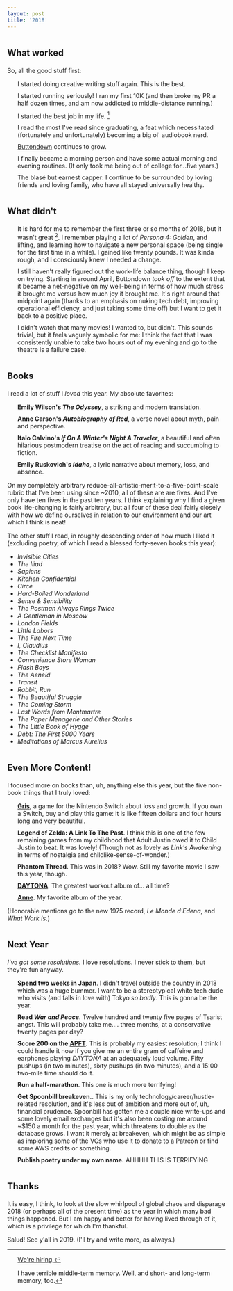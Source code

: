 ```yaml
---
layout: post
title: '2018'
---
```

<style>
ol > li {
    display: block;
    margin-bottom: 10px;
}
ol > li:before {
    margin-top: -2px;
}
h3 {
    font-size: 20px;
    font-weight: bold;
    margin-top: 2em;
}
</style>

### What worked

So, all the good stuff first:

1. I started doing creative writing stuff again.  This is the best.
2. I started running seriously!  I ran my first 10K (and then broke my PR a half dozen times, and am now addicted to middle-distance running.)
3. I started the best job in my life. [^1]
4. I read the most I've read since graduating, a feat which necessitated (fortunately and unfortunately) becoming a big ol' audiobook nerd.  
5. [Buttondown](https://buttondown.email) continues to grow. 
6. I finally became a morning person and have some actual morning and evening routines.  (It only took me being out of college for...five years.)
7. The blasé but earnest capper: I continue to be surrounded by loving friends and loving family, who have all stayed universally healthy.

### What didn't

1. It is hard for me to remember the first three or so months of 2018, but it wasn't great [^2].  I remember playing a lot of *Persona 4: Golden*, and lifting, and learning how to navigate a new personal space (being single for the first time in a while). I gained like twenty pounds.  It was kinda rough, and I consciously knew I needed a change.
2. I still haven't really figured out the work-life balance thing, though I keep on trying.  Starting in around April, Buttondown *took off* to the extent that it became a net-negative on my well-being in terms of how much stress it brought me versus how much joy it brought me.  It's right around that midpoint again (thanks to an emphasis on nuking tech debt, improving operational efficiency, and just taking some time off) but I want to get it back to a positive place.
3. I didn't watch that many movies!  I wanted to, but didn't.  This sounds trivial, but it feels vaguely symbolic for me: I think the fact that I was consistently unable to take two hours out of my evening and go to the theatre is a failure case.

### Books

I read a lot of stuff I *loved* this year.  My absolute favorites:

1. **Emily Wilson's *The Odyssey***, a striking and modern translation.
2. **Anne Carson's *Autobiography of Red***, a verse novel about myth, pain and perspective.
3. **Italo Calvino's *If On A Winter's Night A Traveler***, a beautiful and often hilarious postmodern treatise on the act of reading and succumbing to fiction.
4. **Emily Ruskovich's *Idaho***, a lyric narrative about memory, loss, and absence.

On my completely arbitrary reduce-all-artistic-merit-to-a-five-point-scale rubric that I've been using since ~2010, all of these are are fives.  And I've only have ten fives in the past ten years.  I think explaining why I find a given book life-changing is fairly arbitrary, but all four of these deal fairly closely with how we define ourselves in relation to our environment and our art which I think is neat!

The other stuff I read, in roughly descending order of how much I liked it (excluding poetry, of which I read a blessed forty-seven books this year):

- *Invisible Cities*
- *The Iliad*
- *Sapiens*
- *Kitchen Confidential*
- *Circe*
- *Hard-Boiled Wonderland*
- *Sense & Sensibility*
- *The Postman Always Rings Twice*
- *A Gentleman in Moscow*
- *London Fields*
- *Little Labors*
- *The Fire Next Time*
- *I, Claudius*
- *The Checklist Manifesto*
- *Convenience Store Woman*
- *Flash Boys*
- *The Aeneid*
- *Transit*
- *Rabbit, Run*
- *The Beautiful Struggle*
- *The Coming Storm*
- *Last Words from Montmartre*
- *The Paper Menagerie and Other Stories*
- *The Little Book of Hygge*
- *Debt: The First 5000 Years*
- *Meditations of Marcus Aurelius*

### Even More Content!

I focused more on books than, uh, anything else this year, but the five non-book things that I truly loved:

1. **[Gris](https://www.nintendo.com/en_CA/games/detail/gris-switch)**, a game for the Nintendo Switch about loss and growth.  If you own a Switch, buy and play this game: it is like fifteen dollars and four hours long and very beautiful.
2. **Legend of Zelda: A Link To The Past**.  I think this is one of the few remaining games from my childhood that Adult Justin owed it to Child Justin to beat.  It was lovely! (Though not as lovely as *Link's Awakening* in terms of nostalgia and childlike-sense-of-wonder.)
3. **Phantom Thread**.  This was in 2018? Wow.  Still my favorite movie I saw this year, though.
4. **[DAYTONA](https://open.spotify.com/album/07bIdDDe3I3hhWpxU6tuBp)**.  The greatest workout album of... all time?
5. **[Anne](https://open.spotify.com/album/3Azclf786vim7jMEXfDceG)**. My favorite album of the year.

(Honorable mentions go to the new 1975 record, *‌Le Monde d'Edena*, and *What Work Is*.)

### Next Year

*I've got some resolutions.*  I love resolutions.  I never stick to them, but they're fun anyway.

1. **Spend two weeks in Japan**. I didn't travel outside the country in 2018 which was a huge bummer.  I want to be a stereotypical white tech dude who visits (and falls in love with) Tokyo *so badly*.  This is gonna be the year.
2. **Read *War and Peace***.  Twelve hundred and twenty five pages of Tsarist angst.  This will probably take me.... three months, at a conservative twenty pages per day?
3. **Score 200 on the [APFT](https://en.wikipedia.org/wiki/United_States_Army_Physical_Fitness_Test)**. This is probably my easiest resolution; I think I could handle it now if you give me an entire gram of caffeine and earphones playing *DAYTONA* at an adequately loud volume.  Fifty pushups (in two minutes), sixty pushups (in two minutes), and a 15:00 two-mile time should do it.
4. **Run a half-marathon**.  This one is much more terrifying!
5. **Get Spoonbill breakeven.**. This is my only technology/career/hustle-related resolution, and it's less out of ambition and more out of, uh, financial prudence.  Spoonbill has gotten me a couple nice write-ups and some lovely email exchanges but it's also been costing me around ~$150 a month for the past year, which threatens to double as the database grows.  I want it merely at breakeven, which might be as simple as imploring some of the VCs who use it to donate to a Patreon or find some AWS credits or something.
6. **Publish poetry under my own name.** AHHHH THIS IS TERRIFYING

### Thanks

It is easy, I think, to look at the slow whirlpool of global chaos and disparage 2018 (or perhaps all of the present time) as the year in which many bad things happened. But I am happy and better for having lived through of it, which is a privilege for which I'm thankful.

Salud!  See y'all in 2019.  (I'll try and write more, as always.)

[^1]: [We're hiring.](https://stripe.com/jobs#openings)
[^2]: I have terrible middle-term memory.  Well, and short- and long-term memory, too.

